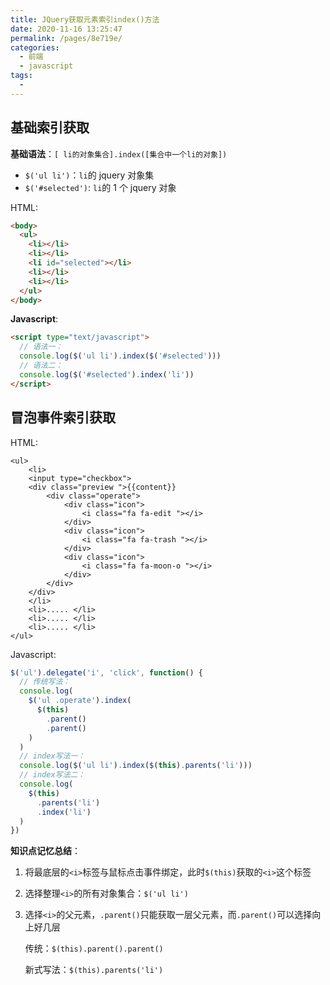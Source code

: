 ```yaml
---
title: JQuery获取元素索引index()方法
date: 2020-11-16 13:25:47
permalink: /pages/8e719e/
categories:
  - 前端
  - javascript
tags:
  -
---
```


## 基础索引获取

**基础语法**：`[ li的对象集合].index([集合中一个li的对象])`

- `$('ul li')`：`li`的 jquery 对象集
- `$('#selected')`: `li`的 1 个 jquery 对象

HTML:

```html
<body>
  <ul>
    <li></li>
    <li></li>
    <li id="selected"></li>
    <li></li>
    <li></li>
  </ul>
</body>
```

**Javascript**:

```html
<script type="text/javascript">
  // 语法一：
  console.log($('ul li').index($('#selected')))
  // 语法二：
  console.log($('#selected').index('li'))
</script>
```

## 冒泡事件索引获取

HTML:

```
<ul>
    <li>
    <input type="checkbox">
    <div class="preview ">{{content}}
        <div class="operate">
            <div class="icon">
                <i class="fa fa-edit "></i>
            </div>
            <div class="icon">
                <i class="fa fa-trash "></i>
            </div>
            <div class="icon">
                <i class="fa fa-moon-o "></i>
            </div>
        </div>
    </div>
    </li>
    <li>..... </li>
    <li>..... </li>
    <li>..... </li>
</ul>
```

Javascript:

```javascript
$('ul').delegate('i', 'click', function() {
  // 传统写法：
  console.log(
    $('ul .operate').index(
      $(this)
        .parent()
        .parent()
    )
  )
  // index写法一：
  console.log($('ul li').index($(this).parents('li')))
  // index写法二：
  console.log(
    $(this)
      .parents('li')
      .index('li')
  )
})
```

**知识点记忆总结**：

1. 将最底层的`<i>`标签与鼠标点击事件绑定，此时`$(this)`获取的`<i>`这个标签

2. 选择整理`<i>`的所有对象集合：`$('ul li')`

3. 选择`<i>`的父元素，`.parent()`只能获取一层父元素，而`.parent()`可以选择向上好几层

   传统：`$(this).parent().parent()`

   新式写法：`$(this).parents('li')`
